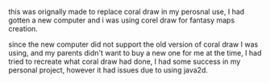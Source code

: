 this was orignally made to replace coral draw in my perosnal use, I had gotten a new computer and i was using corel draw for fantasy maps creation.

since the new computer did not support the old version of coral draw I was using, and my parents didn't want to buy a new one for me at the time, I had tried to recreate what coral draw had done, I had some success in my personal project, however it had issues due to using java2d. 
